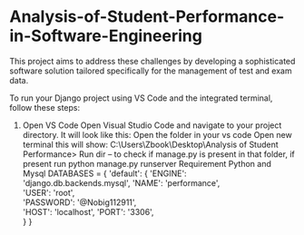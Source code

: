 # Analysis-of-Student-Performance-in-Software-Engineering
This project aims to address these challenges by developing a sophisticated software solution tailored specifically for the management of test and exam data. 


To run your Django project using VS Code and the integrated terminal, follow these steps:
1. Open VS Code
Open Visual Studio Code and navigate to your project directory.
It will look like this:
Open the folder in your vs code 
Open new terminal this will show: C:\Users\Zbook\Desktop\Analysis of Student Performance>
Run  dir – to check if manage.py is present in that folder, if present 
run  python manage.py runserver
Requirement 
Python and Mysql
DATABASES = {
    'default': {
        'ENGINE': 'django.db.backends.mysql',
        'NAME': 'performance',  
        'USER': 'root',           
        'PASSWORD': '@Nobig112911',   
        'HOST': 'localhost',
        'PORT': '3306',                  
    }
}


